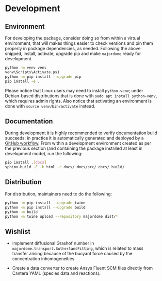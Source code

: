 # Development

## Environment

For developing the package, consider doing so from within a virtual environment; that will makes things easier to check versions and pin them properly in package dependencies, as needed. Following the above snipped, install, activate, upgrade pip and make `majordome` ready for development.

```bash
python -m venv venv
venv\Scripts\Activate.ps1
python -m pip install --upgrade pip
pip install -e .
```

Please notice that Linux users may need to install `python-venv`; under Debian-based distributions that is done with `sudo apt install python-venv`, which requires admin rights. Also notice that activating an environment is done with `source venv/bin/activate` instead.

## Documentation

During development it is highly recommended to verify documentation build succeeds; in practice it is automatically generated and deployed by a [GitHub workflow](https://github.com/wallytutor/python-majordome/blob/main/.github/workflows/documentation.yml). From within a development environment created as per the previous section (and containing the package installed at least in development mode), run the following:

```bash
pip install .[docs]
sphinx-build -E -b html -c docs/ docs/src/ docs/_build/
```

## Distribution

For distribution, maintainers need to do the following:

```bash
python -m pip install --upgrade twine
python -m pip install --upgrade build
python -m build
python -m twine upload --repository majordome dist/*
```

## Wishlist

- Implement diffusional Grashof number in `majordome.transport.SutherlandFitting`, which is related to mass transfer arising because of the buoyant force caused by the concentration inhomogeneities.

- Create a data converter to create Ansys Fluent SCM files directly from Cantera YAML (species data and reactions).
